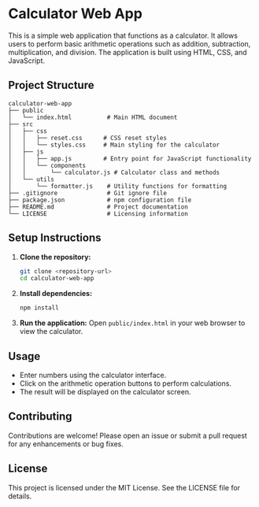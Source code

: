 # Calculator Web App

This is a simple web application that functions as a calculator. It allows users to perform basic arithmetic operations such as addition, subtraction, multiplication, and division. The application is built using HTML, CSS, and JavaScript.

## Project Structure

```
calculator-web-app
├── public
│   └── index.html          # Main HTML document
├── src
│   ├── css
│   │   ├── reset.css      # CSS reset styles
│   │   └── styles.css     # Main styling for the calculator
│   ├── js
│   │   ├── app.js         # Entry point for JavaScript functionality
│   │   └── components
│   │       └── calculator.js # Calculator class and methods
│   └── utils
│       └── formatter.js    # Utility functions for formatting
├── .gitignore              # Git ignore file
├── package.json            # npm configuration file
├── README.md               # Project documentation
└── LICENSE                 # Licensing information
```

## Setup Instructions

1. **Clone the repository:**
   ```bash
   git clone <repository-url>
   cd calculator-web-app
   ```

2. **Install dependencies:**
   ```bash
   npm install
   ```

3. **Run the application:**
   Open `public/index.html` in your web browser to view the calculator.

## Usage

- Enter numbers using the calculator interface.
- Click on the arithmetic operation buttons to perform calculations.
- The result will be displayed on the calculator screen.

## Contributing

Contributions are welcome! Please open an issue or submit a pull request for any enhancements or bug fixes.

## License

This project is licensed under the MIT License. See the LICENSE file for details.